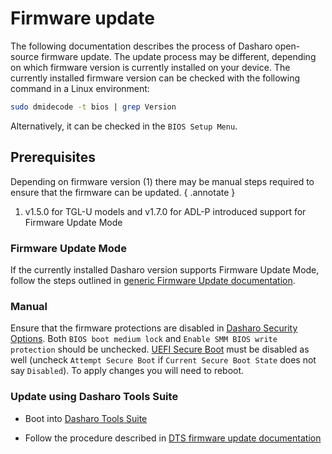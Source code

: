 # Firmware update

The following documentation describes the process of Dasharo open-source
firmware update. The update process may be different, depending on which
firmware version is currently installed on your device. The currently installed
firmware version can be checked with the following command in a Linux
environment:

```bash
sudo dmidecode -t bios | grep Version
```

Alternatively, it can be checked in the `BIOS Setup Menu`.

## Prerequisites

Depending on firmware version (1) there may be manual steps required to ensure
that the firmware can be updated.
{ .annotate }

1. v1.5.0 for TGL-U models and v1.7.0 for ADL-P introduced support for Firmware
   Update Mode

### Firmware Update Mode

If the currently installed Dasharo version supports Firmware Update Mode, follow
the steps outlined in
[generic Firmware Update documentation](../../guides/firmware-update.md#firmware-update-mode).

### Manual

Ensure that the firmware protections are disabled in
[Dasharo Security Options](../../dasharo-menu-docs/dasharo-system-features.md).
Both `BIOS boot medium lock` and `Enable SMM BIOS write protection` should
be unchecked. [UEFI Secure Boot](../../dasharo-menu-docs/device-manager.md#secure-boot-configuration)
must be disabled as well (uncheck `Attempt Secure Boot` if
`Current Secure Boot State` does not say `Disabled`). To apply changes you
will need to reboot.

### Update using Dasharo Tools Suite

* Boot into
  [Dasharo Tools Suite](/dasharo-tools-suite/documentation/#running)

* Follow the procedure described in [DTS firmware update documentation](https://docs.dasharo.com/dasharo-tools-suite/documentation/#firmware-update)

